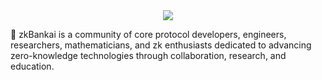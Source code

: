 

<div style='text-align: center;'>
  <img src="https://github.com/zk-bankai/.github/assets/22363352/0f61c90e-1ec3-47bf-b379-35e5ba9bbaa4" />
</div>


🤺 zkBankai is a community of core protocol developers, engineers, researchers, mathematicians, and zk enthusiasts dedicated to advancing zero-knowledge technologies through collaboration, research, and education.
